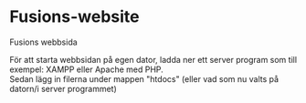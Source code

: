 # Fusions-website
Fusions webbsida

För att starta webbsidan på egen dator, ladda ner ett server program som till exempel: XAMPP eller Apache med PHP. <br>
Sedan lägg in filerna under mappen "htdocs"  (eller vad som nu valts på datorn/i server programmet)
